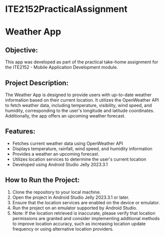 

# ITE2152PracticalAssignment

# Weather App

## Objective:
This app was developed as part of the practical take-home assignment for the ITE2152 - Mobile Application Development module.

## Project Description:
The Weather App is designed to provide users with up-to-date weather information based on their current location. It utilizes the OpenWeather API to fetch weather data, including temperature, visibility, wind speed, and humidity, corresponding to the user's longitude and latitude coordinates. Additionally, the app offers an upcoming weather forecast.

## Features:
- Fetches current weather data using OpenWeather API
- Displays temperature, rainfall, wind speed, and humidity information
- Provides a weather an upcoming forecast.
- Utilizes location services to determine the user's current location
- Developed using Android Studio Jelly 2023.3.1

## How to Run the Project:
1. Clone the repository to your local machine.
2. Open the project in Android Studio Jelly 2023.3.1 or later.
3. Ensure that the location services are enabled on the device or emulator.
4. Run the project on an emulator supported by Android Studio.
5. Note: If the location retrieved is inaccurate, please verify that location permissions are granted and consider implementing additional methods to improve location accuracy, such as increasing location update frequency or using alternative location providers.
